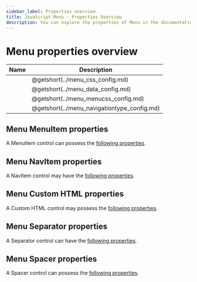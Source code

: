```yaml
---
sidebar_label: Properties overview
title: JavaScript Menu - Properties Overview 
description: You can explore the properties of Menu in the documentation of the DHTMLX JavaScript UI library. Browse developer guides and API reference, try out code examples and live demos, and download a free 30-day evaluation version of DHTMLX Suite 7.
---
```


# Menu properties overview

| Name                                       | Description                                       |
| ------------------------------------------ | ------------------------------------------------- |
| [](../menu_css_config.md)            | @getshort(../menu_css_config.md)            |
| [](../menu_data_config.md)           | @getshort(../menu_data_config.md)           |
| [](../menu_menucss_config.md)        | @getshort(../menu_menucss_config.md)        |
| [](../menu_navigationtype_config.md) | @getshort(../menu_navigationtype_config.md) |

## Menu MenuItem properties

A MenuItem control can possess the [following properties](menu/api/api_menuitem_properties.md).

## Menu NavItem properties

A NavItem control may have the [following properties](menu/api/api_navitem_properties.md).

## Menu Custom HTML properties

A Custom HTML control may possess the [following properties](menu/api/api_customhtml_properties.md).

## Menu Separator properties

A Separator control can have the [following properties](menu/api/api_separator_properties.md).

## Menu Spacer properties

A Spacer control can possess the [following properties](menu/api/api_spacer_properties.md).
